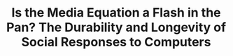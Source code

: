 ---
name: "Is The Media Equation A Flash"
title: "Is the Media Equation a Flash in the Pan? The Durability and Longevity of Social Responses to Computers"
project: null
event: "ACM SIGCHI Conference on Human Factors in Computing Systems (CHI)"
authors:
- name: "Pfeifer, L."
- name: "Bickmore, T."
year: 2011
resources:
- name: "CHI2011-pfeifer"
  src: "CHI2011-pfeifer.pdf"
external_url: null
draft: false 
headless: true
---